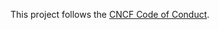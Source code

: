 This project follows the [CNCF Code of Conduct](https://github.com/cncf/foundation/blob/master/code-of-conduct.md).